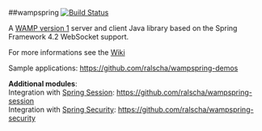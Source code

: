 ##wampspring 
[![Build Status](https://api.travis-ci.org/ralscha/wampspring.png)](https://travis-ci.org/ralscha/wampspring)


A [WAMP version 1](http://wamp.ws/spec/wamp1/) server and client Java library based on the Spring Framework 4.2 WebSocket support.

For more informations see the [Wiki](https://github.com/ralscha/wampspring/wiki)

Sample applications: https://github.com/ralscha/wampspring-demos


**Additional modules**:   
Integration with [Spring Session](http://projects.spring.io/spring-session/): https://github.com/ralscha/wampspring-session   
Integration with [Spring Security](http://projects.spring.io/spring-security/): https://github.com/ralscha/wampspring-security
